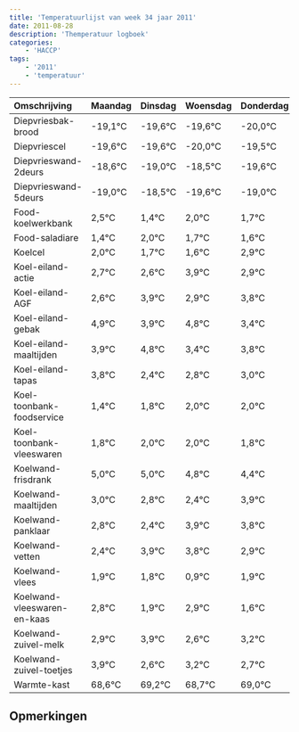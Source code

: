 ```yaml
---
title: 'Temperatuurlijst van week 34 jaar 2011'
date: 2011-08-28
description: 'Themperatuur logboek'
categories:
    - 'HACCP'
tags:
    - '2011'
    - 'temperatuur'
---
```

|Omschrijving|Maandag|Dinsdag|Woensdag|Donderdag|Vrijdag|Zaterdag|Zondag|
|:---|:---|:---|:---|:---|:---|:---|:---|
|Diepvriesbak-brood|-19,1°C|-19,6°C|-19,6°C|-20,0°C|-19,5°C|-20,6°C|-20,0°C|
|Diepvriescel|-19,6°C|-19,6°C|-20,0°C|-19,5°C|-20,6°C|-20,0°C|-20,3°C|
|Diepvrieswand-2deurs|-18,6°C|-19,0°C|-18,5°C|-19,6°C|-19,0°C|-19,3°C|-19,4°C|
|Diepvrieswand-5deurs|-19,0°C|-18,5°C|-19,6°C|-19,0°C|-19,3°C|-19,4°C|-18,1°C|
|Food-koelwerkbank|2,5°C|1,4°C|2,0°C|1,7°C|1,6°C|2,9°C|1,9°C|
|Food-saladiare|1,4°C|2,0°C|1,7°C|1,6°C|2,9°C|1,9°C|2,8°C|
|Koelcel|2,0°C|1,7°C|1,6°C|2,9°C|1,9°C|2,8°C|1,4°C|
|Koel-eiland-actie|2,7°C|2,6°C|3,9°C|2,9°C|3,8°C|2,4°C|2,8°C|
|Koel-eiland-AGF|2,6°C|3,9°C|2,9°C|3,8°C|2,4°C|2,8°C|3,0°C|
|Koel-eiland-gebak|4,9°C|3,9°C|4,8°C|3,4°C|3,8°C|4,0°C|4,0°C|
|Koel-eiland-maaltijden|3,9°C|4,8°C|3,4°C|3,8°C|4,0°C|4,0°C|3,8°C|
|Koel-eiland-tapas|3,8°C|2,4°C|2,8°C|3,0°C|3,0°C|2,8°C|2,4°C|
|Koel-toonbank-foodservice|1,4°C|1,8°C|2,0°C|2,0°C|1,8°C|1,4°C|2,9°C|
|Koel-toonbank-vleeswaren|1,8°C|2,0°C|2,0°C|1,8°C|1,4°C|2,9°C|2,8°C|
|Koelwand-frisdrank|5,0°C|5,0°C|4,8°C|4,4°C|5,9°C|5,8°C|4,9°C|
|Koelwand-maaltijden|3,0°C|2,8°C|2,4°C|3,9°C|3,8°C|2,9°C|3,9°C|
|Koelwand-panklaar|2,8°C|2,4°C|3,9°C|3,8°C|2,9°C|3,9°C|2,6°C|
|Koelwand-vetten|2,4°C|3,9°C|3,8°C|2,9°C|3,9°C|2,6°C|3,2°C|
|Koelwand-vlees|1,9°C|1,8°C|0,9°C|1,9°C|0,6°C|1,2°C|0,7°C|
|Koelwand-vleeswaren-en-kaas|2,8°C|1,9°C|2,9°C|1,6°C|2,2°C|1,7°C|2,0°C|
|Koelwand-zuivel-melk|2,9°C|3,9°C|2,6°C|3,2°C|2,7°C|3,0°C|3,1°C|
|Koelwand-zuivel-toetjes|3,9°C|2,6°C|3,2°C|2,7°C|3,0°C|3,1°C|2,4°C|
|Warmte-kast|68,6°C|69,2°C|68,7°C|69,0°C|69,1°C|68,4°C|68,2°C|

## Opmerkingen


